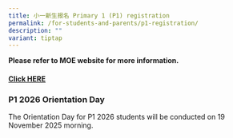 ```yaml
---
title: 小一新生报名 Primary 1 (P1) registration
permalink: /for-students-and-parents/p1-registration/
description: ""
variant: tiptap
---
```

<p><strong>Please refer to MOE website for more information.</strong>
</p>
<h4><a href="https://www.moe.gov.sg/primary/p1-registration/" rel="noopener noreferrer nofollow" target="_blank">Click HERE</a></h4>
<p></p>
<h3><strong>P1 2026 Orientation Day</strong></h3>
<p>The Orientation Day for P1 2026 students will be conducted on 19 November
2025 morning.</p>